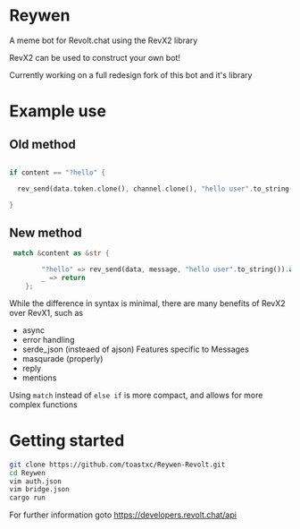 # Reywen 
A meme bot for Revolt.chat using the RevX2 library

RevX2 can be used to construct your own bot!

Currently working on a full redesign fork of this bot and it's library

# Example use

## Old method

```rust

if content == "?hello" {

  rev_send(data.token.clone(), channel.clone(), "hello user".to_string());

}
```
## New method
```rust
 match &content as &str {

        "?hello" => rev_send(data, message, "hello user".to_string()).await,
        _ => return
    };

```

While the difference in syntax is minimal, there are many benefits of RevX2 over RevX1, such as
- async
- error handling
- serde_json (insteaed of ajson)
Features specific to Messages
- masqurade (properly)
- reply
- mentions

Using `match` instead of `else if` is more compact, and allows for more complex functions

# Getting started
```bash
git clone https://github.com/toastxc/Reywen-Revolt.git
cd Reywen
vim auth.json 
vim bridge.json 
cargo run
```


For further information goto 
https://developers.revolt.chat/api

